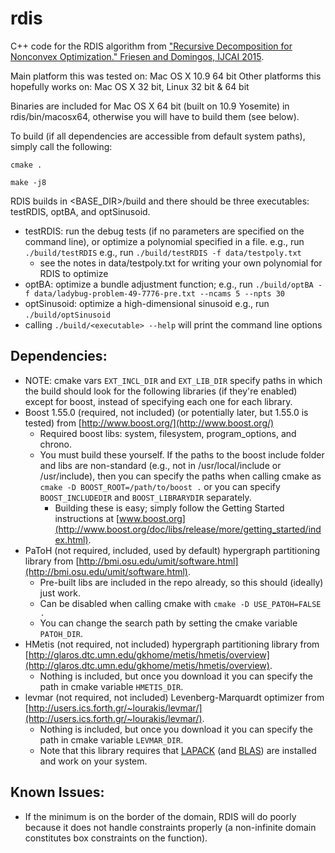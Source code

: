 # rdis
C++ code for the RDIS algorithm from ["Recursive Decomposition for Nonconvex Optimization." Friesen and Domingos, IJCAI 2015](http://homes.cs.washington.edu/~pedrod/papers/ijcai15.pdf).

Main platform this was tested on: Mac OS X 10.9 64 bit
Other platforms this hopefully works on: Mac OS X 32 bit, Linux 32 bit & 64 bit

Binaries are included for Mac OS X 64 bit (built on 10.9 Yosemite) in rdis/bin/macosx64, otherwise you will have to build them (see below).

To build (if all dependencies are accessible from default system paths), simply call the following:

`cmake .`

`make -j8`

RDIS builds in <BASE_DIR>/build and there should be three executables: testRDIS, optBA, and optSinusoid.
- testRDIS: run the debug tests (if no parameters are specified on the command line), or optimize a polynomial specified in a file.
  e.g., run `./build/testRDIS`
  e.g., run `./build/testRDIS -f data/testpoly.txt`
  - see the notes in data/testpoly.txt for writing your own polynomial for RDIS to optimize
- optBA: optimize a bundle adjustment function; 
  e.g., run `./build/optBA -f data/ladybug-problem-49-7776-pre.txt --ncams 5 --npts 30`
- optSinusoid: optimize a high-dimensional sinusoid
  e.g., run `./build/optSinusoid`
- calling `./build/<executable> --help` will print the command line options

## Dependencies:
- NOTE: cmake vars `EXT_INCL_DIR` and `EXT_LIB_DIR` specify paths in which the build should look for the following libraries (if they're enabled) except for boost, instead of specifying each one for each library.
- Boost 1.55.0 (required, not included) (or potentially later, but 1.55.0 is tested) from [http://www.boost.org/](http://www.boost.org/)
  - Required boost libs: system, filesystem, program_options, and chrono.
  - You must build these yourself. If the paths to the boost include folder and libs are non-standard (e.g., not in /usr/local/include or /usr/include), then you can specify the paths when calling cmake as `cmake -D BOOST_ROOT=/path/to/boost .` or you can specify `BOOST_INCLUDEDIR` and `BOOST_LIBRARYDIR` separately.
    - Building these is easy; simply follow the Getting Started instructions at [www.boost.org](http://www.boost.org/doc/libs/release/more/getting_started/index.html).
- PaToH (not required, included, used by default) hypergraph partitioning library from [http://bmi.osu.edu/umit/software.html](http://bmi.osu.edu/umit/software.html). 
  - Pre-built libs are included in the repo already, so this should (ideally) just work.
  - Can be disabled when calling cmake with `cmake -D USE_PATOH=FALSE .`
  - You can change the search path by setting the cmake variable `PATOH_DIR`.
- HMetis (not required, not included) hypergraph partitioning library from [http://glaros.dtc.umn.edu/gkhome/metis/hmetis/overview](http://glaros.dtc.umn.edu/gkhome/metis/hmetis/overview). 
  - Nothing is included, but once you download it you can specify the path in cmake variable `HMETIS_DIR`.
- levmar (not required, not included) Levenberg-Marquardt optimizer from [http://users.ics.forth.gr/~lourakis/levmar/](http://users.ics.forth.gr/~lourakis/levmar/). 
  - Nothing is included, but once you download it you can specify the path in cmake variable `LEVMAR_DIR`.
  - Note that this library requires that [LAPACK](http://www.netlib.org/lapack/) (and [BLAS](http://www.netlib.org/blas/)) are installed and work on your system.
  
## Known Issues:
- If the minimum is on the border of the domain, RDIS will do poorly because it does not handle constraints properly (a non-infinite domain constitutes box constraints on the function).
